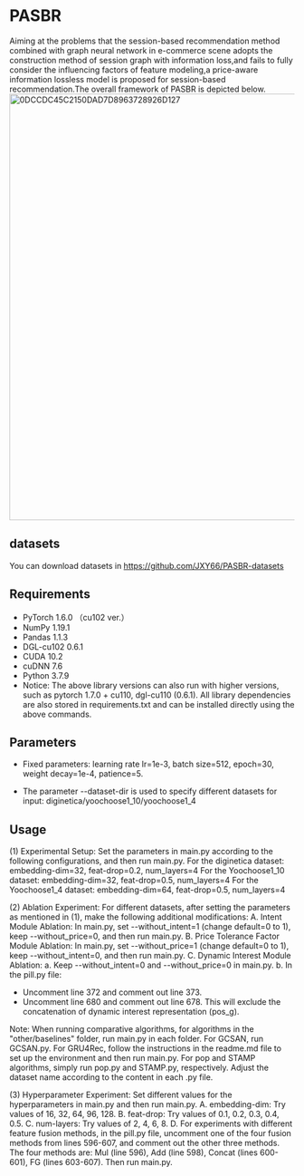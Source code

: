 # PASBR
Aiming at the problems that the session-based recommendation method combined with graph neural network in e-commerce scene adopts the construction method of session graph with information loss,and fails to fully consider the influencing factors of feature modeling,a price-aware information lossless model is proposed for session-based recommendation.The overall framework of PASBR is depicted below.
<img width="753" alt="0DCCDC45C2150DAD7D8963728926D127" src="https://github.com/JXY66/PILL/assets/104990190/93ba99a9-f067-4221-b686-1a36a0842806">
## datasets
You can download datasets in https://github.com/JXY66/PASBR-datasets
## Requirements
- PyTorch  1.6.0  （cu102 ver.）
- NumPy  1.19.1
- Pandas  1.1.3
- DGL-cu102  0.6.1
- CUDA    10.2
- cuDNN    7.6
- Python    3.7.9
- Notice: The above library versions can also run with higher versions, such as pytorch 1.7.0 + cu110, dgl-cu110 (0.6.1). All library dependencies are also stored in requirements.txt and can be installed directly using the above commands.
## Parameters
- Fixed parameters: learning rate lr=1e-3, batch size=512, epoch=30, weight decay=1e-4, patience=5. 

- The parameter --dataset-dir is used to specify different datasets for input:
diginetica/yoochoose1_10/yoochoose1_4
## Usage
(1) Experimental Setup:
Set the parameters in main.py according to the following configurations, and then run main.py.
For the diginetica dataset: embedding-dim=32, feat-drop=0.2, num_layers=4
For the Yoochoose1_10 dataset: embedding-dim=32, feat-drop=0.5, num_layers=4
For the Yoochoose1_4 dataset: embedding-dim=64, feat-drop=0.5, num_layers=4

(2) Ablation Experiment:
For different datasets, after setting the parameters as mentioned in (1), make the following additional modifications:
A. Intent Module Ablation:
In main.py, set --without_intent=1 (change default=0 to 1), keep --without_price=0, and then run main.py.
B. Price Tolerance Factor Module Ablation:
In main.py, set --without_price=1 (change default=0 to 1), keep --without_intent=0, and then run main.py.
C. Dynamic Interest Module Ablation:
a. Keep --without_intent=0 and --without_price=0 in main.py.
b. In the pill.py file:
   - Uncomment line 372 and comment out line 373.
   - Uncomment line 680 and comment out line 678.
   This will exclude the concatenation of dynamic interest representation (pos_g).

Note: When running comparative algorithms, for algorithms in the "other/baselines" folder, run main.py in each folder. For GCSAN, run GCSAN.py. For GRU4Rec, follow the instructions in the readme.md file to set up the environment and then run main.py. For pop and STAMP algorithms, simply run pop.py and STAMP.py, respectively. Adjust the dataset name according to the content in each .py file.

(3) Hyperparameter Experiment:
Set different values for the hyperparameters in main.py and then run main.py.
A. embedding-dim: Try values of 16, 32, 64, 96, 128.
B. feat-drop: Try values of 0.1, 0.2, 0.3, 0.4, 0.5.
C. num-layers: Try values of 2, 4, 6, 8.
D. For experiments with different feature fusion methods, in the pill.py file, uncomment one of the four fusion methods from lines 596-607, and comment out the other three methods. The four methods are: Mul (line 596), Add (line 598), Concat (lines 600-601), FG (lines 603-607). Then run main.py.


```
